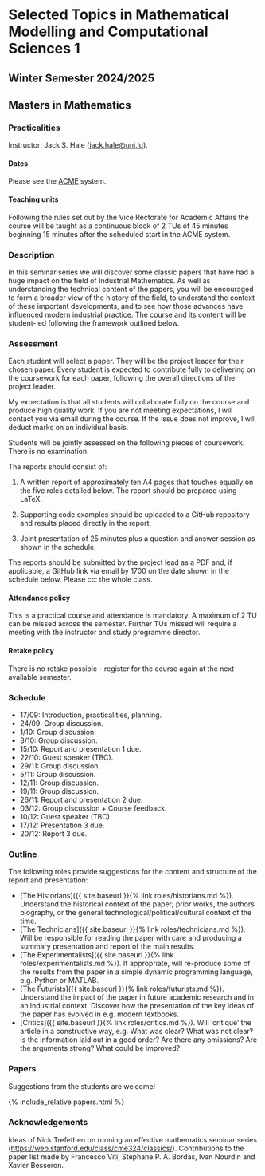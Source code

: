 # Selected Topics in Mathematical Modelling and Computational Sciences 1
## Winter Semester 2024/2025
## Masters in Mathematics

### Practicalities

Instructor: Jack S. Hale ([jack.hale@uni.lu](mailto:jack.hale@uni.lu)).

#### Dates

Please see the [ACME](https://acme.uni.lu) system.

#### Teaching units

Following the rules set out by the Vice Rectorate for Academic Affairs the
course will be taught as a continuous block of 2 TUs of 45 minutes beginning
15 minutes after the scheduled start in the ACME system.

### Description

In this seminar series we will discover some classic papers that have had a
huge impact on the field of Industrial Mathematics. As well as understanding
the technical content of the papers, you will be encouraged to form a broader
view of the history of the field, to understand the context of these important
developments, and to see how those advances have influenced modern industrial
practice. The course and its content will be student-led following the
framework outlined below.

### Assessment

Each student will select a paper. They will be the project leader for their
chosen paper. Every student is expected to contribute fully to delivering on
the coursework for each paper, following the overall directions of the project
leader.

My expectation is that all students will collaborate fully on the course and
produce high quality work. If you are not meeting expectations, I will contact
you via email during the course. If the issue does not improve, I will deduct
marks on an individual basis.

Students will be jointly assessed on the following pieces of coursework. There
is no examination.

The reports should consist of:

1. A written report of approximately ten A4 pages that touches equally on the
   five roles detailed below. The report should be prepared using LaTeX.

2. Supporting code examples should be uploaded to a GitHub repository and 
   results placed directly in the report.

3. Joint presentation of 25 minutes plus a question and answer session as shown
   in the schedule.

The reports should be submitted by the project lead as a PDF and, if
applicable, a GitHub link via email by 1700 on the date shown in the schedule
below. Please cc: the whole class.

#### Attendance policy

This is a practical course and attendance is mandatory. A maximum of 2 TU can
be missed across the semester. Further TUs missed will require a meeting with
the instructor and study programme director.

#### Retake policy

There is no retake possible - register for the course again at the next
available semester.

### Schedule

* 17/09: Introduction, practicalities, planning.
* 24/09: Group discussion.
* 1/10: Group discussion. 
* 8/10: Group discussion.
* 15/10: Report and presentation 1 due.
* 22/10: Guest speaker (TBC).
* 29/11: Group discussion.
* 5/11: Group discussion.
* 12/11: Group discussion.
* 19/11: Group discussion.
* 26/11: Report and presentation 2 due.
* 03/12: Group discussion + Course feedback.
* 10/12: Guest speaker (TBC).
* 17/12: Presentation 3 due.
* 20/12: Report 3 due.

### Outline

The following roles provide suggestions for the content and structure of the
report and presentation:

* [The Historians]({{ site.baseurl }}{% link roles/historians.md %}). Understand
  the historical context of the paper; prior works, the authors biography, or
  the general technological/political/cultural context of the time.
* [The Technicians]({{ site.baseurl }}{% link roles/technicians.md %}). Will be
  responsible for reading the paper with care and producing a summary
  presentation and report of the main results.
* [The Experimentalists]({{ site.baseurl }}{% link roles/experimentalists.md %}).
  If appropriate, will re-produce some of the results from the paper in a
  simple dynamic programming language, e.g. Python or MATLAB.
* [The Futurists]({{ site.baseurl }}{% link roles/futurists.md %}). Understand
  the impact of the paper in future academic research and in an industrial
  context. Discover how the presentation of the key ideas of the paper has
  evolved in e.g. modern textbooks.
* [Critics]({{ site.baseurl }}{% link roles/critics.md %}). Will ‘critique’ the
  article in a constructive way, e.g. What was clear? What was not clear? Is
  the information laid out in a good order?  Are there any omissions?  Are the
  arguments strong? What could be improved?

### Papers

Suggestions from the students are welcome!

{% include_relative papers.html %}

### Acknowledgements

Ideas of Nick Trefethen on running an effective mathematics seminar series
(https://web.stanford.edu/class/cme324/classics/). Contributions to the paper
list made by Francesco Viti, Stéphane P. A. Bordas, Ivan Nourdin and Xavier Besseron.
